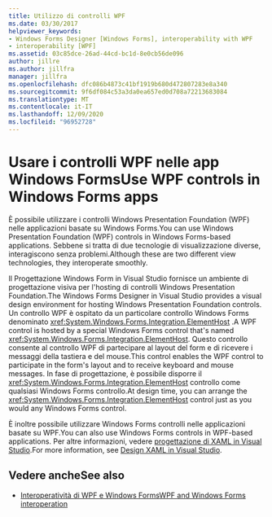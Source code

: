 ```yaml
---
title: Utilizzo di controlli WPF
ms.date: 03/30/2017
helpviewer_keywords:
- Windows Forms Designer [Windows Forms], interoperability with WPF
- interoperability [WPF]
ms.assetid: 03c85dce-26ad-44cd-bc1d-8e0cb56de096
author: jillre
ms.author: jillfra
manager: jillfra
ms.openlocfilehash: dfc086b4873c41bf1919b680d472807283e8a340
ms.sourcegitcommit: 9f6df084c53a3da0ea657ed0d708a72213683084
ms.translationtype: MT
ms.contentlocale: it-IT
ms.lasthandoff: 12/09/2020
ms.locfileid: "96952728"
---
```

# <a name="use-wpf-controls-in-windows-forms-apps"></a><span data-ttu-id="cec5b-102">Usare i controlli WPF nelle app Windows Forms</span><span class="sxs-lookup"><span data-stu-id="cec5b-102">Use WPF controls in Windows Forms apps</span></span>

<span data-ttu-id="cec5b-103">È possibile utilizzare i controlli Windows Presentation Foundation (WPF) nelle applicazioni basate su Windows Forms.</span><span class="sxs-lookup"><span data-stu-id="cec5b-103">You can use Windows Presentation Foundation (WPF) controls in Windows Forms-based applications.</span></span> <span data-ttu-id="cec5b-104">Sebbene si tratta di due tecnologie di visualizzazione diverse, interagiscono senza problemi.</span><span class="sxs-lookup"><span data-stu-id="cec5b-104">Although these are two different view technologies, they interoperate smoothly.</span></span>

<span data-ttu-id="cec5b-105">Il Progettazione Windows Form in Visual Studio fornisce un ambiente di progettazione visiva per l'hosting di controlli Windows Presentation Foundation.</span><span class="sxs-lookup"><span data-stu-id="cec5b-105">The Windows Forms Designer in Visual Studio provides a visual design environment for hosting Windows Presentation Foundation controls.</span></span> <span data-ttu-id="cec5b-106">Un controllo WPF è ospitato da un particolare controllo Windows Forms denominato <xref:System.Windows.Forms.Integration.ElementHost> .</span><span class="sxs-lookup"><span data-stu-id="cec5b-106">A WPF control is hosted by a special Windows Forms control that's named <xref:System.Windows.Forms.Integration.ElementHost>.</span></span> <span data-ttu-id="cec5b-107">Questo controllo consente al controllo WPF di partecipare al layout del form e di ricevere i messaggi della tastiera e del mouse.</span><span class="sxs-lookup"><span data-stu-id="cec5b-107">This control enables the WPF control to participate in the form's layout and to receive keyboard and mouse messages.</span></span> <span data-ttu-id="cec5b-108">In fase di progettazione, è possibile disporre il <xref:System.Windows.Forms.Integration.ElementHost> controllo come qualsiasi Windows Forms controllo.</span><span class="sxs-lookup"><span data-stu-id="cec5b-108">At design time, you can arrange the <xref:System.Windows.Forms.Integration.ElementHost> control just as you would any Windows Forms control.</span></span>

<span data-ttu-id="cec5b-109">È inoltre possibile utilizzare Windows Forms controlli nelle applicazioni basate su WPF.</span><span class="sxs-lookup"><span data-stu-id="cec5b-109">You can also use Windows Forms controls in WPF-based applications.</span></span> <span data-ttu-id="cec5b-110">Per altre informazioni, vedere [progettazione di XAML in Visual Studio](/visualstudio/xaml-tools/designing-xaml-in-visual-studio).</span><span class="sxs-lookup"><span data-stu-id="cec5b-110">For more information, see [Design XAML in Visual Studio](/visualstudio/xaml-tools/designing-xaml-in-visual-studio).</span></span>

## <a name="see-also"></a><span data-ttu-id="cec5b-111">Vedere anche</span><span class="sxs-lookup"><span data-stu-id="cec5b-111">See also</span></span>

- [<span data-ttu-id="cec5b-112">Interoperatività di WPF e Windows Forms</span><span class="sxs-lookup"><span data-stu-id="cec5b-112">WPF and Windows Forms interoperation</span></span>](/dotnet/framework/wpf/advanced/wpf-and-windows-forms-interoperation)

